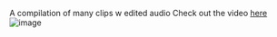 A compilation of many clips w edited audio
Check out the video [here](https://youtu.be/7hkM0HFIX9M)
![image](https://github.com/user-attachments/assets/d4e687b6-5f72-46e1-b0d5-8aefde43ecb6)

